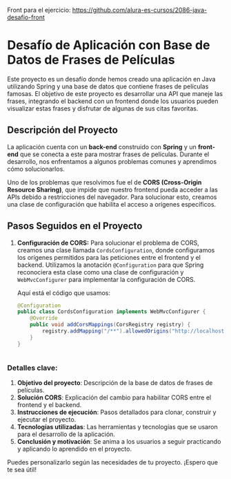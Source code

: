 Front para el ejercicio: https://github.com/alura-es-cursos/2086-java-desafio-front

# Desafío de Aplicación con Base de Datos de Frases de Películas

Este proyecto es un desafío donde hemos creado una aplicación en Java utilizando Spring y una base de datos que contiene frases de películas famosas. El objetivo de este proyecto es desarrollar una API que maneje las frases, integrando el backend con un frontend donde los usuarios pueden visualizar estas frases y disfrutar de algunas de sus citas favoritas.

## Descripción del Proyecto

La aplicación cuenta con un **back-end** construido con **Spring** y un **front-end** que se conecta a este para mostrar frases de películas. Durante el desarrollo, nos enfrentamos a algunos problemas comunes y aprendimos cómo solucionarlos.

Uno de los problemas que resolvimos fue el de **CORS (Cross-Origin Resource Sharing)**, que impide que nuestro frontend pueda acceder a las APIs debido a restricciones del navegador. Para solucionar esto, creamos una clase de configuración que habilita el acceso a orígenes específicos.

## Pasos Seguidos en el Proyecto

1. **Configuración de CORS:**
   Para solucionar el problema de CORS, creamos una clase llamada `CordsConfiguration`, donde configuramos los orígenes permitidos para las peticiones entre el frontend y el backend. Utilizamos la anotación `@Configuration` para que Spring reconociera esta clase como una clase de configuración y `WebMvcConfigurer` para implementar la configuración de CORS.

   Aquí está el código que usamos:

   ```java
   @Configuration
   public class CordsConfiguration implements WebMvcConfigurer {
       @Override
       public void addCorsMappings(CorsRegistry registry) {
           registry.addMapping("/**").allowedOrigins("http://localhost:5501");
       }
   }



### Detalles clave:

1. **Objetivo del proyecto**: Descripción de la base de datos de frases de películas.
2. **Solución CORS**: Explicación del cambio para habilitar CORS entre el frontend y el backend.
3. **Instrucciones de ejecución**: Pasos detallados para clonar, construir y ejecutar el proyecto.
4. **Tecnologías utilizadas**: Las herramientas y tecnologías que se usaron para el desarrollo de la aplicación.
5. **Conclusión y motivación**: Se anima a los usuarios a seguir practicando y aplicando lo aprendido en el proyecto.

Puedes personalizarlo según las necesidades de tu proyecto. ¡Espero que te sea útil!

